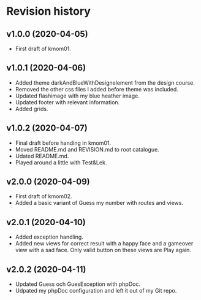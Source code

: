 Revision history
=======================



v1.0.0 (2020-04-05)
------------------------

* First draft of kmom01.

v1.0.1 (2020-04-06)
------------------------

* Added theme darkAndBlueWithDesignelement from the design course.
* Removed the other css files I added before theme was included.
* Updated flashimage with my blue heather image.
* Updated footer with relevant information.
* Added grids.

v1.0.2 (2020-04-07)
------------------------

* Final draft before handing in kmom01.
* Moved README.md and REVISION.md to root catalogue.
* Udated README.md.
* Played around a little with Test&Lek.

v2.0.0 (2020-04-09)
------------------------

* First draft of kmom02.
* Added a basic variant of Guess my number with routes and views.

v2.0.1 (2020-04-10)
------------------------

* Added exception handling.
* Added new views for correct result with a happy face and a gameover view
  with a sad face. Only valid button on these views are Play again.

v2.0.2 (2020-04-11)
------------------------

* Updated Guess och GuesException with phpDoc.
* Udpated my phpDoc configuration and left it out of my Git repo.
